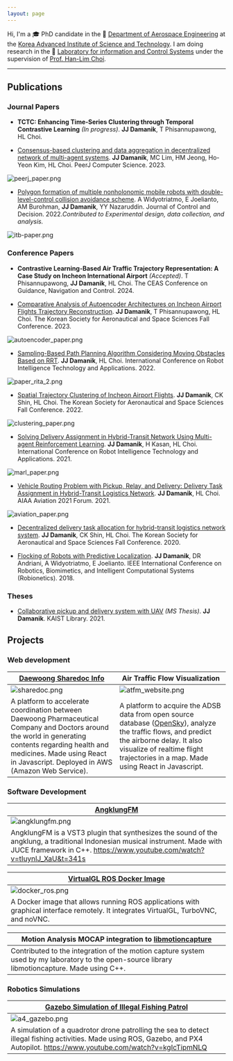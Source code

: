 ```yaml
---
layout: page
---
```


Hi, I'm a 🎓 PhD candidate in the 🚀 [Department of Aerospace Engineering](https://ae.kaist.ac.kr/) at the [Korea Advanced Institute of Science and Technology](https://kaist.ac.kr/).
I am doing research in the 🔬 [Laboratory for information and Control Systems](https://lics.kaist.ac.kr/) under the supervision of [Prof. Han-Lim Choi](https://lics.kaist.ac.kr/people/han-lim-choi/).

---

## Publications

### Journal Papers

- **TCTC: Enhancing Time-Series Clustering through Temporal Contrastive Learning** _(In progress)_. **JJ Damanik**, T Phisannupawong, HL Choi.

- [Consensus-based clustering and data aggregation in decentralized network of multi-agent systems](https://peerj.com/articles/cs-1445/?td=tw). **JJ Damanik**, MC Lim, HM Jeong, Ho-Yeon Kim, HL Choi. PeerJ Computer Science. 2023.

![peerj_paper.png](assets/image/posts/peerj_paper.png)

- [Polygon formation of multiple nonholonomic mobile robots with double-level-control collision avoidance scheme](https://www.tandfonline.com/doi/abs/10.1080/23307706.2022.2064341). A Widyotriatmo, E Joelianto, AM Burohman, **JJ Damanik**, YY Nazaruddin. Journal of Control and Decision. 2022._Contributed to Experimental design, data collection, and analysis._

![itb-paper.png](assets/image/posts/itb-paper.png)

### Conference Papers

- **Contrastive Learning-Based Air Traffic Trajectory Representation: A Case Study on Incheon International Airport** _(Accepted)_. T Phisannupawong, **JJ Damanik**, HL Choi. The CEAS Conference on Guidance, Navigation and Control. 2024.

- [Comparative Analysis of Autoencoder Architectures on Incheon Airport Flights Trajectory Reconstruction](https://www.dbpia.co.kr/journal/articleDetail?nodeId=NODE11657915). **JJ Damanik**, T Phisannupawong, HL Choi. The Korean Society for Aeronautical and Space Sciences Fall Conference. 2023.

![autoencoder_paper.png](assets/image/posts/autoencoder_paper.png)

- [Sampling-Based Path Planning Algorithm Considering Moving Obstacles Based on RRT](https://link.springer.com/chapter/10.1007/978-3-031-26889-2_5). **JJ Damanik**, HL Choi. International Conference on Robot Intelligence Technology and Applications. 2022.

![paper_rita_2.png](assets/image/posts/rita_paper_2.png)

- [Spatial Trajectory Clustering of Incheon Airport Flights](https://www.dbpia.co.kr/Journal/articleDetail?nodeId=NODE11180587). **JJ Damanik**, CK Shin, HL Choi. The Korean Society for Aeronautical and Space Sciences Fall Conference. 2022.

![clustering_paper.png](assets/image/posts/clustering_paper.png)

- [Solving Delivery Assignment in Hybrid-Transit Network Using Multi-agent Reinforcement Learning](https://link.springer.com/chapter/10.1007/978-3-030-97672-9_44). **JJ Damanik**, H Kasan, HL Choi. International Conference on Robot Intelligence Technology and Applications. 2021.

![marl_paper.png](assets/image/posts/marl_paper.png)

- [Vehicle Routing Problem with Pickup, Relay, and Delivery: Delivery Task Assignment in Hybrid-Transit Logistics Network](https://arc.aiaa.org/doi/abs/10.2514/6.2021-2341). **JJ Damanik**, HL Choi. AIAA Aviation 2021 Forum. 2021.

![aviation_paper.png](assets/image/posts/aviation_paper.png)

- [Decentralized delivery task allocation for hybrid-transit logistics network system](https://www.dbpia.co.kr/journal/articleDetail?nodeId=NODE10526241). **JJ Damanik**, CK Shin, HL Choi. The Korean Society for Aeronautical and Space Sciences Fall Conference. 2020.

- [Flocking of Robots with Predictive Localization](https://ieeexplore.ieee.org/abstract/document/8674680). **JJ Damanik**, DR Andriani, A Widyotriatmo, E Joelianto. IEEE International Conference on Robotics, Biomimetics, and Intelligent Computational Systems (Robionetics). 2018.

### Theses

- [Collaborative pickup and delivery system with UAV](https://koasas.kaist.ac.kr/handle/10203/296271) _(MS Thesis)_. **JJ Damanik**. KAIST Library. 2021.

## Projects

### Web development
| [Daewoong Sharedoc Info](https://sharedocinfo.com)                                                                                                                                                                                      | Air Traffic Flow Visualization                                                                                                                                                                                                                                 |
|-----------------------------------------------------------------------------------------------------------------------------------------------------------------------------------------------------------------------------------------|----------------------------------------------------------------------------------------------------------------------------------------------------------------------------------------------------------------------------------------------------------------|
| ![sharedoc.png](assets/image/posts/sharedoc.png)                                                                                                                                                                                        | ![atfm_website.png](assets/image/posts/atfm_website.png)                                                                                                                                                                                                       |
| A platform to accelerate coordination between Daewoong Pharmaceutical Company and Doctors around the world in generating contents regarding health and medicines. Made using React in Javascript. Deployed in AWS (Amazon Web Service). | A platform to acquire the ADSB data from open source database ([OpenSky](https://opensky-network.org)), analyze the traffic flows, and predict the airborne delay. It also visualize of realtime flight trajectories in a map. Made using React in Javascript. |

### Software Development

| [AngklungFM](https://github.com/damanikjosh/AngklungFM)                                                                                                                                                  |
|----------------------------------------------------------------------------------------------------------------------------------------------------------------------------------------------------------|
| ![angklungfm.png](assets/image/posts/angklungfm.png)                                                                                                                                                     |
| AngklungFM is a VST3 plugin that synthesizes the sound of the angklung, a traditional Indonesian musical instrument. Made with JUCE framework in C++. https://www.youtube.com/watch?v=tIuynlJ_XaU&t=341s |

| [VirtualGL ROS Docker Image](https://github.com/damanikjosh/virtualgl-turbovnc-ros2-docker/tree/main)                                |
|--------------------------------------------------------------------------------------------------------------------------------------|
| ![docker_ros.png](assets/image/posts/docker_ros.png)                                                                                 |
| A Docker image that allows running ROS applications with graphical interface remotely. It integrates VirtualGL, TurboVNC, and noVNC. |

| Motion Analysis MOCAP integration to [libmotioncapture](https://github.com/damanikjosh/libmotioncapture)                                       |
|------------------------------------------------------------------------------------------------------------------------------------------------|
| Contributed to the integration of the motion capture system used by my laboratory to the open-source library libmotioncapture. Made using C++. |

### Robotics Simulations

| [Gazebo Simulation of Illegal Fishing Patrol](https://www.youtube.com/watch?v=kgIcTipmNLQ)                                             |
|----------------------------------------------------------------------------------------------------------------------------------------|
| ![a4_gazebo.png](assets/image/posts/a4_gazebo.png)                                                                                     |
| A simulation of a quadrotor drone patrolling the sea to detect illegal fishing activities. Made using ROS, Gazebo, and PX4 Autopilot. https://www.youtube.com/watch?v=kgIcTipmNLQ |


